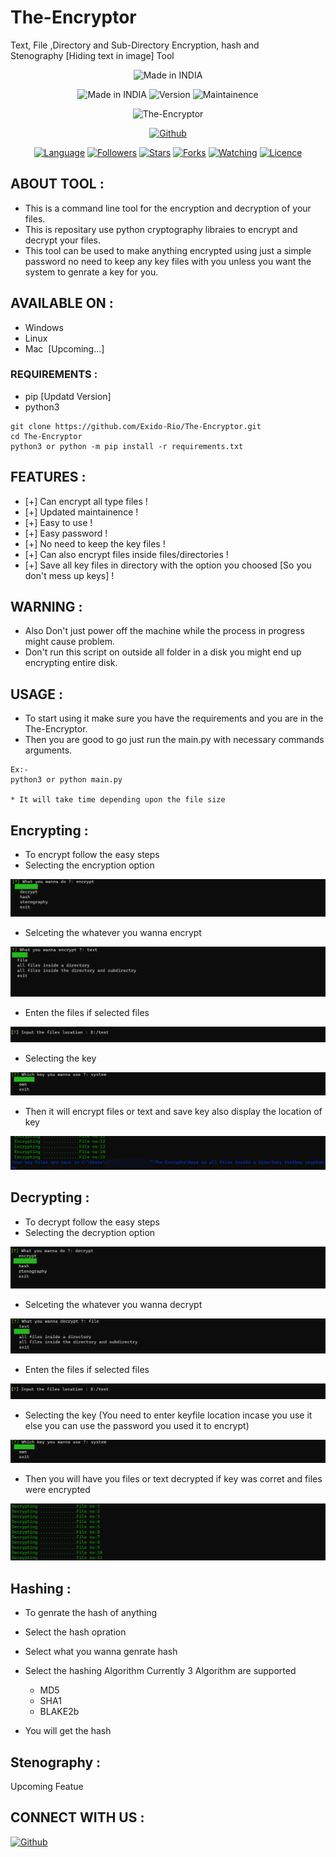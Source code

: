 # The-Encryptor
Text, File ,Directory and Sub-Directory Encryption, hash and Stenography&nbsp;[Hiding text in image] Tool 
<p align="center">
<img title="Made in INDIA" src="https://img.shields.io/badge/MADE%20IN-INDIA-SCRIPT?colorA=%23ff8100&colorB=%23017e40&colorC=%23ff0000&style=for-the-badge">
</p>
<p align="center">
<img title="Made in INDIA" src="https://img.shields.io/badge/Tool-The--Encryptor-brightgreen">
<img title="Version" src="https://img.shields.io/badge/Version-v.1.0.0-green?style=flat-square"></a>
<img title="Maintainence" src="https://img.shields.io/badge/Maintained%3F-yes-green.svg">
</p>
<p align="center">
<img title="The-Encryptor" src="https://github.com/HCIO-A5XORT/The-Encryptor/blob/main/Docs/Tool.png">
</p>
<p align="center">
<a href="https://github.com/Exido-Rio"><img title="Github" src="https://img.shields.io/badge/Creator-Exido--Rio-brightgreen"></a>
</p>
<p align="center">
<a href="https://github.com/Exido-Rio"><img title="Language" src="https://img.shields.io/badge/Made%20with-Python-blue"></a>
<a href="https://github.com/Exido-Rio"><img title="Followers" src="https://img.shields.io/badge/followers-0-blue?color=blue&style=flat-square"></a>
<a href="https://github.com/Exido-Rio"><img title="Stars" src="https://img.shields.io/badge/stars-0-red?color=red&style=flat-square"></a>
<a href="https://github.com/Exido-Rio"><img title="Forks" src="https://img.shields.io/badge/forks-1-red?color=red&style=flat-square"></a>
<a href="https://github.com/Exido-Rio"><img title="Watching" src="https://img.shields.io/badge/watchers-1-blue?label=Watchers&color=blue&style=flat-square"></a>
<a href="https://github.com/Exido-Rio"><img title="Licence" src="https://img.shields.io/badge/Licence-MIT-blue"></a>
</p>

## ABOUT TOOL :

* This is a command line tool for the encryption and decryption of your files.
* This is repositary use python cryptography libraies to encrypt and decrypt your files. 
* This tool can be used to make anything encrypted using just a simple password no need to keep any key files with 
  you unless you want the system to genrate a key for you.

</p>

## AVAILABLE ON :

* Windows
* Linux
* Mac &nbsp;[Upcoming...]

### REQUIREMENTS :
* pip [Updatd Version]
* python3
```
git clone https://github.com/Exido-Rio/The-Encryptor.git
cd The-Encryptor
python3 or python -m pip install -r requirements.txt
```
## FEATURES :
* [+] Can encrypt all type files !
* [+] Updated maintainence !
* [+] Easy to use !
* [+] Easy password !
* [+] No need to keep the key files !
* [+] Can also encrypt files inside files/directories !
* [+] Save all key files in directory with the option you choosed [So you don't mess up keys] ! 


## WARNING : 
* Also Don't just power off the machine while the process in progress might cause problem.
* Don't run this script on outside all folder in a disk you might end up encrypting entire disk.

## USAGE :
* To start using it make sure you have the requirements and you are in the The-Encryptor.
* Then you are good to go just run the main.py with necessary commands arguments.
```
Ex:-
python3 or python main.py

* It will take time depending upon the file size 

```

## Encrypting :

* To encrypt follow the easy steps
* Selecting the encryption option 

<img src="https://github.com/Exido-Rio/The-Encryptor/blob/main/Docs/encrypting.png">

* Selceting the whatever you wanna encrypt 

<img src="https://github.com/Exido-Rio/The-Encryptor/blob/main/Docs/selecting_the_object_to_encrypt.png">

* Enten the files if selected files 

<img src="https://github.com/Exido-Rio/The-Encryptor/blob/main/Docs/file_location.png">

* Selecting the key 

<img src="https://github.com/Exido-Rio/The-Encryptor/blob/main/Docs/select_key.png">

* Then it will encrypt files or text and save key also display the location of key


<img src="https://github.com/Exido-Rio/The-Encryptor/blob/main/Docs/encrypting_and_saving_key.png">


## Decrypting :

* To decrypt follow the easy steps
* Selecting the decryption option 

<img src="https://github.com/Exido-Rio/The-Encryptor/blob/main/Docs/decrypting.png">

* Selceting the whatever you wanna decrypt 

<img src="https://github.com/Exido-Rio/The-Encryptor/blob/main/Docs/selecting_the_dec_obj.png">

* Enten the files if selected files 

<img src="https://github.com/Exido-Rio/The-Encryptor/blob/main/Docs/file_location.png">

* Selecting the key (You need to enter keyfile location incase you use it else you can use the password you used it to encrypt)

<img src="https://github.com/Exido-Rio/The-Encryptor/blob/main/Docs/select_key.png">

* Then you will have you files or text decrypted if key was corret and files were encrypted 

<img src="https://github.com/Exido-Rio/The-Encryptor/blob/main/Docs/dec_files.png">

## Hashing :

* To genrate the hash of anything 
* Select the hash opration
* Select what you wanna genrate hash 
* Select the hashing Algorithm 
  Currently 3 Algorithm are supported 
  * MD5
  * SHA1 
  * BLAKE2b
  
* You will get the hash 

## Stenography :
  
  Upcoming Featue 

## CONNECT WITH US :

<a href="https://github.com/Exido-Rio"><img title="Github" src="https://img.shields.io/badge/EXIDO-RIO-brightgreen?style=for-the-badge&logo=github"></a>
